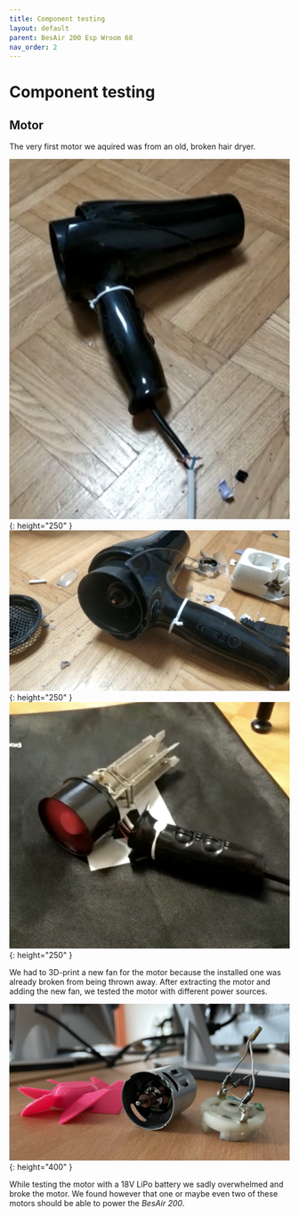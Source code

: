 ```yaml
---
title: Component testing
layout: default
parent: BesAir 200 Esp Wroom 68
nav_order: 2
---
```


# Component testing

## Motor

The very first motor we aquired was from an old, broken hair dryer.

![Broken hair dryer](assets/ba_hairdryer.png){: height="250" }
![Slightly dismanteled hairdryer](assets/ba_hairdryer-2.png){: height="250" }
![Dismanteled hairdryer](assets/ba_debloated-hairdryer.png){: height="250" }

We had to 3D-print a new fan for the motor because the installed one was already broken from being thrown away.
After extracting the motor and adding the new fan, we tested the motor with different power sources.

![Dismanteled hairdryer](assets/ba_deconstructed-motor.JPEG){: height="400" }

While testing the motor with a 18V LiPo battery we sadly overwhelmed and broke the motor.
We found however that one or maybe even two of these motors should be able to power the *BesAir 200*.
